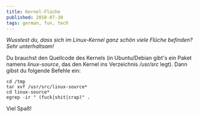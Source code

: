 ```yaml
---
title: Kernel-Flüche
published: 2010-07-30
tags: german, fun, tech
---
```


*Wusstest du, dass sich im Linux-Kernel ganz schön viele Flüche befinden? Sehr unterhaltsam!*

Du brauchst den Quellcode des Kernels (in Ubuntu/Debian gibt's ein Paket namens *linux-source*, das den Kernel ins Verzeichnis */usr/src* legt). Dann gibst du folgende Befehle ein:
    
    cd /tmp
    tar xvf /usr/src/linux-source*
    cd linux-source*
    egrep -ir " (fuck|shit|crap)" .

Viel Spaß!

